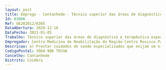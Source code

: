 ```yaml
--- 
layout: post
title: Emprego - Cantanhede - Técnico superior das áreas de diagnóstico e terapêutica especialista
Id: 83006
Ref: OE202012/0365
DataAbertura: 2020-12-16
DataFecho: 2021-01-05
Trabalho: Técnico superior das áreas de diagnóstico e terapêutica especialista
Empregador: Centro Medicina de Reabilitação da Região Centro Rovisco Pais
Descricao: a) Prestar cuidados de saúde especializados que exijam um nível diferenciado de experiência profissional b) Definir e desenvolver padrões e métodos de trabalho e de boas práticas de acordo com o estado da arte da sua área profissional c) Colaborar na elaboração de pareceres técnico científicos, em matéria da sua profissão, enquadrando os na organização e planificação do respetivo serviço d) Integrar comissões especializadas, incluindo de abrangência multidisciplinar, e exercer funções de assessoria e de consultoria em matérias relativas à respetiva profissão.
CodigoPostal: 3060-908 TOCHA
Concelho: Cantanhede
Distrito: Coimbra
--- 
```

